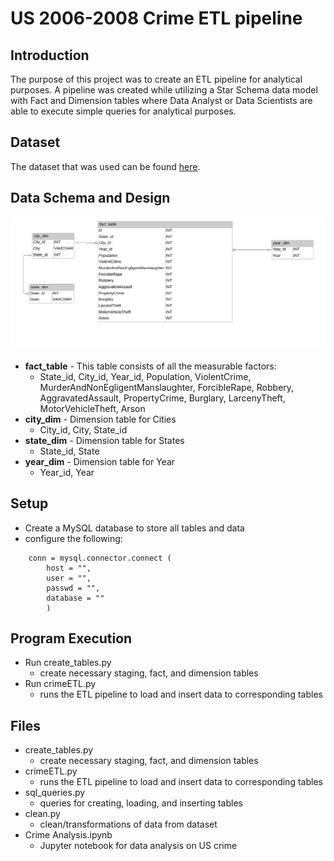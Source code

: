 # US 2006-2008 Crime ETL pipeline
## Introduction
The purpose of this project was to create an ETL pipeline for analytical purposes. A pipeline was created while utilizing a Star Schema data model with Fact and Dimension tables where Data Analyst or Data Scientists are able to execute simple queries for analytical purposes.
## Dataset
The dataset that was used can be found [here](https://ucr.fbi.gov/crime-in-the-u.s/2006).
## Data Schema and Design
![Crime ERD](Crime.PNG)
- **fact_table** - This table consists of all the measurable factors: 
	- State_id, City_id, Year_id, Population, ViolentCrime, MurderAndNonEgligentManslaughter, ForcibleRape, Robbery, AggravatedAssault, PropertyCrime, Burglary, LarcenyTheft, MotorVehicleTheft, Arson
- **city_dim** - Dimension table for Cities
	- City_id, City, State_id
- **state_dim** - Dimension table for States
	- State_id, State
- **year_dim** - Dimension table for Year
	- Year_id, Year
## Setup 
- Create a MySQL database to store all tables and data
- configure the following:
~~~
    conn = mysql.connector.connect (
        host = "",
        user = "",
        passwd = "",
        database = ""
        )
~~~
## Program Execution
- Run create_tables.py
	- create necessary staging, fact, and dimension tables
- Run crimeETL.py
	- runs the ETL pipeline to load and insert data to corresponding tables

## Files
- create_tables.py
	- create necessary staging, fact, and dimension tables
- crimeETL.py
	- runs the ETL pipeline to load and insert data to corresponding tables
- sql_queries.py
	- queries for creating, loading, and inserting tables
- clean.py
	- clean/transformations of data from dataset
- Crime Analysis.ipynb
	- Jupyter notebook for data analysis on US crime
	
